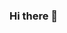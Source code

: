 ### Hi there 👋

<!--
**Fotosynthesis/Fotosynthesis** is a ✨ _special_ ✨ repository because its `README.md` (this file) appears on your GitHub profile.

My name is Erik Sirborg. Currently I am persuing an engineering degree in information and communication technology at KTH. 

I use github to store assignments I have been working on in the courses that I currentlt study or have finished. 

Languages and tools I have worked with:
Java  C  LaTeX  PostgreSQL  elixir  MATLAB  Python 

